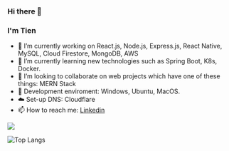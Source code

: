 ### Hi there 👋


### I'm Tien

- 🔭 I’m currently working on React.js, Node.js, Express.js, React Native, MySQL, Cloud Firestore, MongoDB, AWS 
- 🌱 I’m currently learning new technologies such as Spring Boot, K8s, Docker.
- 👯 I’m looking to collaborate on web projects which have one of these things: MERN Stack
- 🤔 Development enviroment: Windows, Ubuntu, MacOS.
- ☁️ Set-up DNS: Cloudflare
- 📫 How to reach me: [Linkedin](https://www.linkedin.com/in/trngtien/)


<img src="https://github-readme-stats.vercel.app/api?username=TrNgTien&&show_icons=true&title_color=ffffff&icon_color=bb2acf&text_color=daf7dc&bg_color=151515">








![Top Langs](https://github-readme-stats.vercel.app/api/top-langs/?username=TrNgTien&layout=compact)
